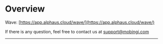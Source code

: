 # Overview

Wave: [https://app.alphaus.cloud/wave/](https://app.alphaus.cloud/wave/)

If there is any question, feel free to contact us at [support@mobingi.com](mailto:support@mobingi.com)

---
